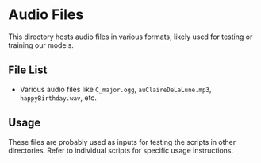 # Audio Files

This directory hosts audio files in various formats, likely used for testing or training our models.

## File List
- Various audio files like `C_major.ogg`, `auClaireDeLaLune.mp3`, `happyBirthday.wav`, etc.

## Usage
These files are probably used as inputs for testing the scripts in other directories. Refer to individual scripts for specific usage instructions.
